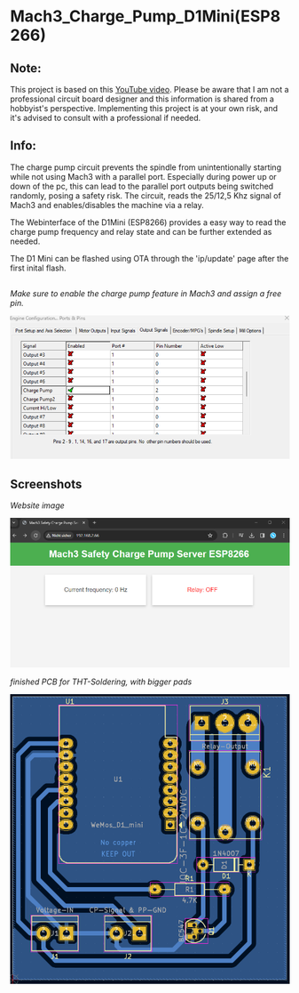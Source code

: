 # Mach3_Charge_Pump_D1Mini(ESP8266)

## Note:
This project is based on this [YouTube video](https://www.youtube.com/watch?v=voYk2AVyjqQ). Please be aware that I am not a professional circuit board designer and this information is shared from a hobbyist's perspective. Implementing this project is at your own risk, and it's advised to consult with a professional if needed.

## Info:
The charge pump circuit prevents the spindle from unintentionally starting while not using Mach3 with a parallel port. Especially during power up or down of the pc, this can lead to the parallel port outputs being switched randomly, posing a safety risk. The circuit, reads the 25/12,5 Khz signal of Mach3 and enables/disables the machine via a relay.

The Webinterface of the D1Mini (ESP8266) provides a easy way to read the charge pump frequency and relay state and can be further extended as needed.

The D1 Mini can be flashed using OTA through the 'ip/update' page after the first inital flash.

## 

*Make sure to enable the charge pump feature in Mach3 and assign a free pin.*

![Mach3 Config](images/Mach3Config.png)

## Screenshots

*Website image*

![Webpage](images/Webpage.png)

*finished PCB for THT-Soldering, with bigger pads*

![PCB](images/PCB-BCu.png)




